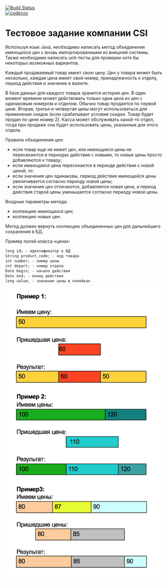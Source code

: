 [![Build Status](https://travis-ci.org/yurydoronin/price_pooling.svg?branch=master)](https://travis-ci.org/yurydoronin/price_pooling)	
[![codecov](https://codecov.io/gh/yurydoronin/price_pooling/branch/master/graph/badge.svg)](https://codecov.io/gh/yurydoronin/price_pooling)	
	
# Тестовое задание компании CSI

Используя язык Java, необходимо написать метод объединения имеющихся цен с вновь импортированными из внешней системы. Также необходимо написать unit-тесты для проверки хотя бы некоторых возможных вариантов.
	
Каждый продаваемый товар имеет свою цену. Цен у товара может быть несколько, каждая цена имеет свой номер, принадлежность к отделу, период действия и значение в валюте. 

В базе данных для каждого товара хранится история цен. В один момент времени может действовать только одна цена из цен с одинаковым номером и отделом. Обычно товар продается по первой цене. Вторая, третья и четвертая цены могут использоваться для применения скидок (если срабатывает условие скидки. Товар будет продан по цене номер 2). Касса может обслуживать какой-то отдел, тогда при продаже она будет использовать цены, указанные для этого отдела.

Правила объединения цен:

- если товар еще не имеет цен, или имеющиеся цены не пересекаются в периодах действия с новыми, то новые цены просто добавляются к товару;
- если имеющаяся цена пересекается в периоде действия с новой ценой, то:
- если значения цен одинаковы, период действия имеющейся цены увеличивается согласно периоду новой цены;
- если значения цен отличаются, добавляется новая цена, а период действия старой цены уменьшается согласно периоду новой цены.

Входные параметры метода:

- коллекцию имеющихся цен;
- коллекцию новых цен.

Метод должен вернуть коллекцию объединенных цен для дальнейшего сохранения в БД.

Пример полей класса «цена»:

	long id; - идентификатор в БД 
	String product_code; - код товара
	int number; - номер цены
	int depart; - номер отдела
	Date begin; - начало действия
	Date end; - конец действия
	long value; - значение цены в копейках

![Image alt](https://github.com/yurydoronin/price_pooling/raw/master/pic.png)



